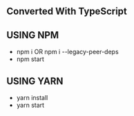 ## Converted With TypeScript


## USING NPM

- npm i OR npm i --legacy-peer-deps
- npm start

## USING YARN

- yarn install
- yarn start
